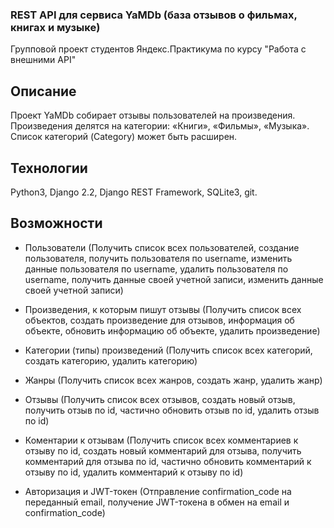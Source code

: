 ### REST API для сервиса YaMDb (база отзывов о фильмах, книгах и музыке)

Групповой проект студентов Яндекс.Практикума по курсу "Работа с внешними API"

## Описание
Проект YaMDb собирает отзывы пользователей на произведения. Произведения делятся на категории: «Книги», «Фильмы», «Музыка». Список категорий (Category) может быть расширен.

## Технологии
Python3, Django 2.2, Django REST Framework, SQLite3, git.
## Возможности
- Пользователи (Получить список всех пользователей, создание пользователя, получить пользователя по username, изменить данные пользователя по username, удалить пользователя по username, получить данные своей учетной записи, изменить данные своей учетной записи)

- Произведения, к которым пишут отзывы (Получить список всех объектов, создать произведение для отзывов, информация об объекте, обновить информацию об объекте, удалить произведение)

- Категории (типы) произведений (Получить список всех категорий, создать категорию, удалить категорию)

- Жанры (Получить список всех жанров, создать жанр, удалить жанр)

- Отзывы (Получить список всех отзывов, создать новый отзыв, получить отзыв по id, частично обновить отзыв по id, удалить отзыв по id)

- Коментарии к отзывам (Получить список всех комментариев к отзыву по id, создать новый комментарий для отзыва, получить комментарий для отзыва по id, частично обновить комментарий к отзыву по id, удалить комментарий к отзыву по id)

- Авторизация и JWT-токен (Отправление confirmation_code на переданный email, получение JWT-токена в обмен на email и confirmation_code)

